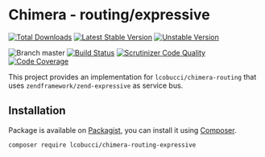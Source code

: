 # Chimera - routing/expressive

[![Total Downloads](https://img.shields.io/packagist/dt/lcobucci/chimera-routing-expressive.svg?style=flat-square)](https://packagist.org/packages/lcobucci/chimera-routing-expressive)
[![Latest Stable Version](https://img.shields.io/packagist/v/lcobucci/chimera-routing-expressive.svg?style=flat-square)](https://packagist.org/packages/lcobucci/chimera-routing-expressive)
[![Unstable Version](https://img.shields.io/packagist/vpre/lcobucci/chimera-routing-expressive.svg?style=flat-square)](https://packagist.org/packages/lcobucci/chimera-routing-expressive)

![Branch master](https://img.shields.io/badge/branch-master-brightgreen.svg?style=flat-square)
[![Build Status](https://img.shields.io/travis/lcobucci/chimera-routing-expressive/master.svg?style=flat-square)](http://travis-ci.org/#!/lcobucci/chimera-routing-expressive)
[![Scrutinizer Code Quality](https://img.shields.io/scrutinizer/g/lcobucci/chimera-routing-expressive/master.svg?style=flat-square)](https://scrutinizer-ci.com/g/lcobucci/chimera-routing-expressive/?branch=master)
[![Code Coverage](https://img.shields.io/scrutinizer/coverage/g/lcobucci/chimera-routing-expressive/master.svg?style=flat-square)](https://scrutinizer-ci.com/g/lcobucci/chimera-routing-expressive/?branch=master)

This project provides an implementation for `lcobucci/chimera-routing` that
uses `zendframework/zend-expressive` as service bus.

## Installation

Package is available on [Packagist](http://packagist.org/packages/lcobucci/chimera-routing-expressive),
you can install it using [Composer](http://getcomposer.org).

```shell
composer require lcobucci/chimera-routing-expressive
```
